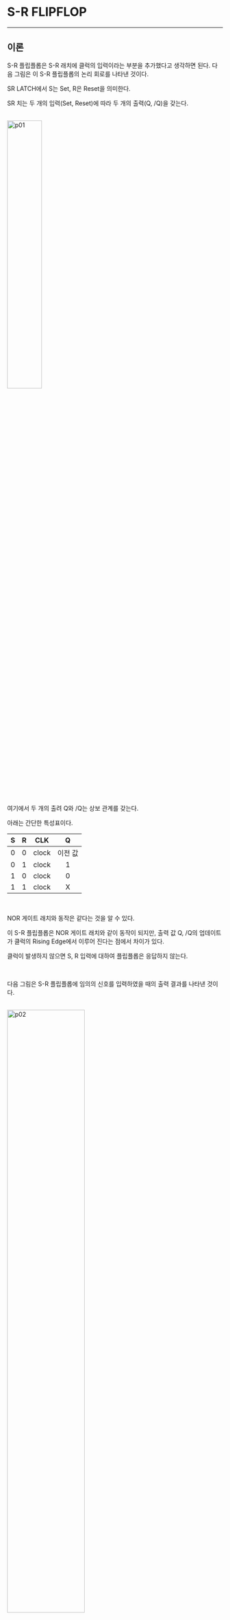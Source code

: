 # S-R FLIPFLOP
---
## 이론

S-R 플립플롭은 S-R 래치에 클럭의 입력이라는 부분을 추가했다고 생각하면 된다. 다음 그림은 이 S-R 플립플롭의 논리 회로를 나타낸 것이다. 


SR LATCH에서 S는 Set, R은 Reset을 의미한다. 

SR 치는 두 개의 입력(Set, Reset)에 따라 두 개의 출력(Q, /Q)을 갖는다. 

<br>
<img src="./pds/sr01.png" alt="p01" style="width: 40%;"><br>
<br>

여기에서 두 개의 출려 Q와 /Q는 상보 관계를 갖는다. 

아래는 간단한 특성표이다. 

|S|R|CLK|Q|
|:---:|:---:|:---:|:---:|
|0|0|clock|이전 값|
|0|1|clock|1|
|1|0|clock|0|
|1|1|clock|X|

<br>

NOR 게이트 래치와 동작은 같다는 것을 알 수 있다. 

이 S-R 플립플롭은 NOR 게이트 래치와 같이 동작이 되지만, 출력 값 Q, /Q의 업데이트가 클럭의 Rising Edge에서 이루어 진다는 점에서 차이가 있다. 

클럭이 발생하지 않으면 S, R 입력에 대하여 플립플롭은 응답하지 않는다.

<br>

다음 그림은 S-R 플립플롭에 임의의 신호를 입력하였을 때의 출력 결과를 나타낸 것이다.

<br>
<img src="./pds/sr02.png" alt="p02" style="width: 60%;"><br>
<br>


---
## **실습 목표 **

다음의 회로를 설계하여 실험해 보자.

<br>

<img src="./pds/sr03.png" alt="p03" style="width: 80%;">


<br>

이 회로의 동작 진리표은 다음과 같다. 

|S|R|CP|Q|QN|
|:---:|:---:|:---:|:---:|:---:|
|0|0|clock|이전 값|이전 값|
|0|1|clock|1|0|
|1|0|clock|0|1|
|1|1|clock|X|X|

<br>

SACT 장비에서 확인하기 위하여 연결된 장치는 다음과 같다. 

|S|R|CP|Q|QN|
|:---:|:---:|:---:|:---:|:---:|
|SW7|SW6|SW5|LED7|LED6|


<br>
<img src="./pds/sact-sr.png" alt="sact-sr" style="width: 60%;">

<br>



### **설계**

1. 실험을 위해 프로젝트 파일 <a href="./pds/SR_FF.zip" download>SR_FF.zip</a>을 준비한다. 
<br>

2. 다운로드된 프로젝트의 압축 파일을 d:\work 이동시킨 후, 압축을 푼다.

3. Quartus II를 실행키고, File> Open Project 메뉴를 선택한다. 

<br>

4. 위에서 압축을 푼 위치인, d:\work\SR_FF 폴더로 이동 후,SR_FF 프로젝트를 OPEN한다. 

<br>

5. File > Open 메뉴를 선택하여 SR_FF.bdf 파일을 불러오거나, 프로젝트 왼쪽의 SR_FF 부분을 마우스로 더블 클릭한다. 

<br>

6. 아래 그림과 같이 미완성된 도면이 보이는데, 실습 목표에서 설명한 도면으로 완성시키자. 

<img src="./pds/sr05.png" alt="p05" style="width: 80%;"><br>

<img src="./pds/sr03.png" alt="p01" style="width: 80%;"><br>

7. and 심볼과 nor2 심볼을 블러오고, wire로 심볼을 연결시켜 회로를 완성시킨다.  

<img src="./pds/sr06.png" alt="p08" style="width: 80%;"><br>

<br>


### **컴파일**


8. File > Save 메뉴를 선택하여 저장하고, Processing > Start Compilation 메뉴를 선택하여 컴파일을 진행한다. 

이 컴파일 과정은 설계한 논리 회로에 오류가 없는 지를 검증하고, 프로그래밍 파일과 시뮬레이션 파일을 만드는 과정이다. 

<br><br>


### **시뮬레이션**

9. 컴파일 완료 후, File > Open 메뉴를 선택하고, 나타나는 Open File 창에서 오른쪽 아래 부분의 File Type을 All File(*.*)로 변경한 후, Wavefsrm.vwf 파일을 선택한다. 

10. 아래 그림과 같이 Wavefsrm 창에서, Simulation > Run Functiona Simulation 메뉴를 선택하여 Functional Simulation을 진행하여, 결과를 확인한다. 

<img src="./pds/ex10.png" alt="p11" style="width: 70%;"><br>

<img src="./pds/sr08.png" alt="p10" style="width: 80%;"><br>
<br>

### **하드웨어 동작 확인**

11. SACT 장비를 준비한다. USB 케이블과 파워 케이블을 연결하고, 전원 스위치를 눌러 장비에 전원을 인가시킨다. 

12. Quartus 소프트웨어에서 Tool > Programmer 메뉴를 선택한다.

13. Programmer창의 Hardware Setup이 USB Blaster가 연결되어 있는지 확인하고, Start 버튼을 눌러 프로그래밍 하고 장비에서 동작을 확인한다. 

<br>

14. 버튼 스위치를 동작시키고, 출력 결과를 LED에서 확인해 보자. 

SACT 장비에서 확인하기 위하여 연결된 장치는 다음과 같다. 

|S|R|CP|Q|QN|
|:---:|:---:|:---:|:---:|:---:|
|SW7|SW6|SW5|LED7|LED6|


<br>
<img src="./pds/sact-sr.png" alt="sact-sr" style="width: 60%;">


<br>

